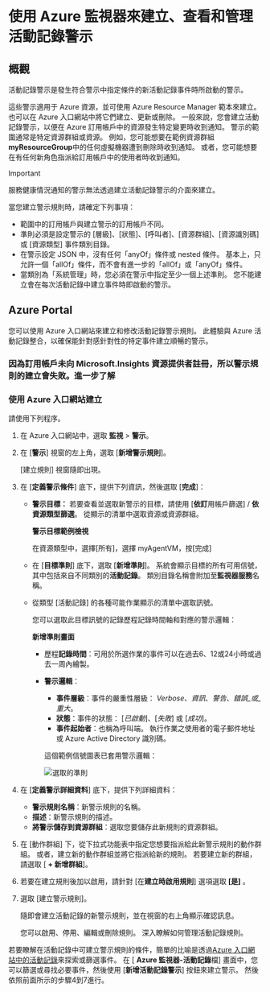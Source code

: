 
# <a name="create-view-and-manage-activity-log-alerts-by-using-azure-monitor"></a>使用 Azure 監視器來建立、查看和管理活動記錄警示  

## <a name="overview"></a>概觀
活動記錄警示是發生符合警示中指定條件的新活動記錄事件時所啟動的警示。

這些警示適用于 Azure 資源，並可使用 Azure Resource Manager 範本來建立。 也可以在 Azure 入口網站中將它們建立、更新或刪除。 一般來說，您會建立活動記錄警示，以便在 Azure 訂用帳戶中的資源發生特定變更時收到通知。 警示的範圍通常是特定資源群組或資源。 例如，您可能想要在範例資源群組**myResourceGroup**中的任何虛擬機器遭到刪除時收到通知。 或者，您可能想要在有任何新角色指派給訂用帳戶中的使用者時收到通知。

> [!IMPORTANT]
> 服務健康情況通知的警示無法透過建立活動記錄警示的介面來建立。

當您建立警示規則時，請確定下列事項：

- 範圍中的訂用帳戶與建立警示的訂用帳戶不同。
- 準則必須是設定警示的 [層級]、[狀態]、[呼叫者]、[資源群組]、[資源識別碼] 或 [資源類型] 事件類別目錄。
- 在警示設定 JSON 中，沒有任何「anyOf」條件或 nested 條件。 基本上，只允許一個「allOf」條件，而不會有進一步的「allOf」或「anyOf」條件。
- 當類別為「系統管理」時，您必須在警示中指定至少一個上述準則。 您不能建立會在每次活動記錄中建立事件時即啟動的警示。


## <a name="azure-portal"></a>Azure Portal

您可以使用 Azure 入口網站來建立和修改活動記錄警示規則。 此體驗與 Azure 活動記錄整合，以確保能針對感針對性的特定事件建立順暢的警示。

### <a></a>因為訂用帳戶未向 Microsoft.Insights 資源提供者註冊，所以警示規則的建立會失敗。進一步了解

### <a name="create-with-the-azure-portal"></a>使用 Azure 入口網站建立

請使用下列程序。

1. 在 Azure 入口網站中，選取 **監視** > **警示**。
2. 在 [**警示**] 視窗的左上角，選取 [**新增警示規則**]。

     [建立規則] 視窗隨即出現。


3. 在 [**定義警示條件**] 底下，提供下列資訊，然後選取 [**完成**]：

   - **警示目標：** 若要查看並選取新警示的目標，請使用 [**依訂**用帳戶篩選] / **依資源類型篩選**。 從顯示的清單中選取資源或資源群組。

     **警示目標範例檢視**

     在資源類型中，選擇[所有]，選擇 myAgentVM，按[完成]

   - 在 [**目標準則**] 底下，選取 [**新增準則**]。 系統會顯示目標的所有可用信號，其中包括來自不同類別的**活動記錄**。 類別目錄名稱會附加至**監視器服務**名稱。

   - 從類型 [活動記錄] 的各種可能作業顯示的清單中選取訊號。

     您可以選取此目標訊號的記錄歷程記錄時間軸和對應的警示邏輯：

     **新增準則畫面**

     - 歷程**記錄時間**：可用於所選作業的事件可以在過去6、12或24小時或過去一周內繪製。

     - **警示邏輯**：

       - **事件層級**：事件的嚴重性層級： _Verbose_、_資訊_、_警告_、_錯誤_或_重大_。
       - **狀態**：事件的狀態： [_已啟動_]、[_失敗_] 或 [_成功_]。
       - **事件起始者**：也稱為呼叫端。 執行作業之使用者的電子郵件地址或 Azure Active Directory 識別碼。

       這個範例信號圖表已套用警示邏輯：

       ![選取的準則](media/alerts-activity-log/criteria-selected.png)

4. 在 [**定義警示詳細資料**] 底下，提供下列詳細資料：

    - **警示規則名稱**：新警示規則的名稱。
    - **描述**：新警示規則的描述。
    - **將警示儲存到資源群組**：選取您要儲存此新規則的資源群組。

5. 在 [動作群組] 下，從下拉式功能表中指定您想要指派給此新警示規則的動作群組。 或者，建立新的動作群組並將它指派給新的規則。 若要建立新的群組，請選取 [ **+ 新增群組**]。

6. 若要在建立規則後加以啟用，請針對 [在**建立時啟用規則**] 選項選取 **[是]** 。
7. 選取 [建立警示規則]。

    隨即會建立活動記錄的新警示規則，並在視窗的右上角顯示確認訊息。

    您可以啟用、停用、編輯或刪除規則。 深入瞭解如何管理活動記錄規則。


若要瞭解在活動記錄中可建立警示規則的條件，簡單的比喻是透過[Azure 入口網站中的活動記錄](activity-log-view.md#azure-portal)來探索或篩選事件。 在 [ **Azure 監視器-活動記錄**檔] 畫面中，您可以篩選或尋找必要事件，然後使用 [**新增活動記錄警示**] 按鈕來建立警示。 然後依照前面所示的步驟4到7進行。
